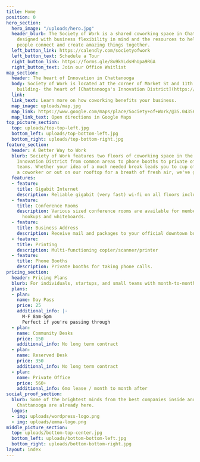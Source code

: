 ```yaml
---
title: Home
position: 0
hero_section:
  hero_image: "/uploads/hero.jpg"
  header_blurb: The Society of Work is a shared coworking space in Chattanooga, TN
    designed with business flexibility in mind and the resources to help like-minded
    people connect and create amazing things together.
  left_button_link: https://calendly.com/societyofwork
  left_button_text: Schedule a Tour
  right_button_link: https://forms.gle/8u9kYLdsHhUpa9RGA
  right_button_text: Join our Office Waitlist
map_section:
  header: The heart of Innovation in Chattanooga
  body: Society of Work is located at the corner of Market St and 11th St in the Edney
    building- the heart of [Chattanooga's Innovation District](https://www.chainnovate.com/)
  link: 
  link_text: Learn more on how coworking benefits your business.
  map_image: uploads/map.jpg
  map_link: https://www.google.com/maps/place/Society+of+Work/@35.043563,-85.3088409,15z/data=!4m2!3m1!1s0x0:0x19103f5df6547e8d?sa=X&ved=0ahUKEwjfxIPKmILXAhXMLSYKHaqfBA4Q_BIIfTAK
  map_link_text: Open directions in Google Maps
top_picture_section:
  top: uploads/top-top-left.jpg
  bottom_left: uploads/top-bottom-left.jpg
  bottom_right: uploads/top-bottom-right.jpg
feature_section:
  header: A Better Way to Work
  blurb: Society of Work features two floors of coworking space in the heart of Chattanooga's
    Innovation District from common areas to phone booths to private offices for small
    teams. Whether your idea of a much needed break leads you to cup of coffee with
    a coworker or out on our rooftop for a breath of fresh air, we've got you covered.
  features:
  - feature: 
    title: Gigabit Internet
    description: Reliable gigabit (very fast) wi-fi on all floors including rooftop.
  - feature: 
    title: Conference Rooms
    description: Various sized conference rooms are available for members with audio/video
      hookups and whiteboards.
  - feature: 
    title: Business Address
    description: Receive mail and packages to your official downtown business address.
  - feature: 
    title: Printing
    description: Multi-functioning copier/scanner/printer
  - feature: 
    title: Phone Booths
    description: Private booths for taking phone calls.
pricing_section:
  header: Pricing Plans
  blurb: For individuals, startups, and small teams with month-to-month flexibility.
  plans:
  - plan: 
    name: Day Pass
    price: 25
    additional_info: |-
      M-F 8am-5pm
      Perfect if you're passing through
  - plan: 
    name: Community Desks
    price: 150
    additional_info: No long term contract
  - plan: 
    name: Reserved Desk
    price: 350
    additional_info: No long term contract
  - plan: 
    name: Private Office
    price: 560+
    additional_info: 6mo lease / month to month after
social_proof_section:
  blurb: Some of the brightest minds from the best companies inside and outside of
    Chattanooga are already here.
  logos:
  - img: uploads/wordpress-logo.png
  - img: uploads/emma-logo.png
middle_picture_section:
  top: uploads/bottom-top-center.jpg
  bottom_left: uploads/bottom-bottom-left.jpg
  bottom_right: uploads/bottom-bottom-right.jpg
layout: index
---
```


